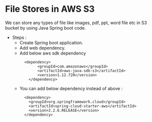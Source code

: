 # File Stores in AWS S3

We can store any types of file like images, pdf, ppt, word file etc in S3 bucket by using Java Spring boot code.

- Steps :
  - Create Spring boot application.
  - Add web dependency.
  - Add below aws sdk dependency
    ```
      <dependency>
  			<groupId>com.amazonaws</groupId>
  			<artifactId>aws-java-sdk-s3</artifactId>
  			<version>1.12.720</version>
  		</dependency>
    ```
  - You can add below dependency instead of above :
    ```
      <dependency>
        <groupId>org.springframework.cloud</groupId>
        <artifactId>spring-cloud-starter-aws</artifactId>
        <version>2.2.6.RELEASE</version>
      </dependency>

    ```
